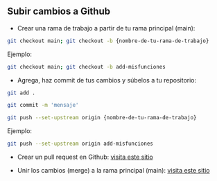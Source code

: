 ## Subir cambios a Github

- Crear una rama de trabajo a partir de tu rama principal (main): 
```bash
git checkout main; git checkout -b {nombre-de-tu-rama-de-trabajo}
```
Ejemplo: 
```bash
git checkout main; git checkout -b add-misfunciones
```

- Agrega, haz commit de tus cambios y súbelos a tu repositorio: 
```bash
git add .
```
```bash
git commit -m 'mensaje'
```
```bash
git push --set-upstream origin {nombre-de-tu-rama-de-trabajo}
```
Ejemplo: 
```bash
git push --set-upstream origin add-misfunciones
```

- Crear un pull request en Github: [visita este sitio](https://docs.github.com/en/pull-requests/collaborating-with-pull-requests/proposing-changes-to-your-work-with-pull-requests/creating-a-pull-request#creating-the-pull-request)

- Unir los cambios (merge) a la rama principal (main): [visita este sitio](https://docs.github.com/en/pull-requests/collaborating-with-pull-requests/incorporating-changes-from-a-pull-request/merging-a-pull-request#merging-a-pull-request)